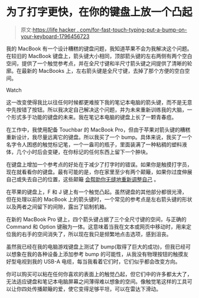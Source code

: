 # 为了打字更快，在你的键盘上放一个凸起

> 原文:[https://life hacker . com/for-fast-touch-typing-put-a-bump-on-your-keyboard-1796456723](https://lifehacker.com/for-faster-touch-typing-put-a-bump-on-your-keyboard-1796456723)

我的 MacBook 有一个设计糟糕的键盘问题，我知道苹果不会为我解决这个问题。在较旧的 MacBook 键盘上，箭头键大小相同，顶部箭头键的左右两侧有两个空白空间，提供了一个触觉参考点，并在全尺寸键和半尺寸箭头键之间提供了清晰的轮廓。在最新的 MacBooks 上，左右箭头键是全尺寸键，去掉了那个方便的空白空间。

Watch

这一改变使得我比以往任何时候都更难按下我的笔记本电脑的箭头键，而不是无意中先按错了按钮。所以我决定自己解决这个问题，并为未来重新训练我的大脑，一个形式多于功能的键盘的未来。我在笔记本电脑的键盘上长了一颗青春痘。

在工作中，我使用配备 Touchbar 的 MacBook Pro，但由于苹果对箭头键的糟糕重新设计，我尽量远离它的键盘。所以我买了一个 bump。具体来说，我买了一个名字令人困惑的触觉标记笔，一个一盎司的瓶子，里面装满了一种粘稠的塑料液体，几个小时后会变硬，在你标记的任何东西上留下一个肿块。

在键盘上增加一个参考点的好处在于减少了打字时的错误。如果你是触摸打字员，现在就看看你的键盘。最有可能的是，你在家里至少有两个颠簸，如果你过度伸展自己或失去自己的位置，这些颠簸 [会帮助你无缝地重新调整自己](https://www.quora.com/Why-do-the-F-and-J-keys-on-keyboards-have-bumps-on-them#!n=150) 。

在苹果的键盘上，F 和 J 键上有一个触觉凸起。虽然键盘的其他部分都很光滑，但在处理以前的 MacBook 上的箭头键时，一个常见的参考点是左右箭头键的形状以及两者之间留下的间隙，露出了铝制机箱。

在新的 MacBook Pro 键上，四个箭头键占据了三个全尺寸键的空间，与正确的 Command 和 Option 键融为一体。这意味着当我在文本或网页中移动时，用来定位我的右手的空间消失了，所以现在我只是频繁地点击选项，感到沮丧。

虽然我已经在我的电脑游戏键盘上测试了 bump(取得了巨大的成功)，但我已经可以想象在我的各种设备上添加参考 bump 的可能性，从我没有物理按钮的触摸友好型电视到我的 USB-A 电缆，每当我看着它们时，它们似乎都会改变方向。

你可以购买可以粘在任何你喜欢的表面上的触觉凸起，但它们中的许多都太大了，无法适应键盘和笔记本电脑屏幕之间薄得难以想象的空间。像触觉笔这样的工具可以让你四处传播颠簸的爱，使它变得足够平坦，可以在雷达下滑动。